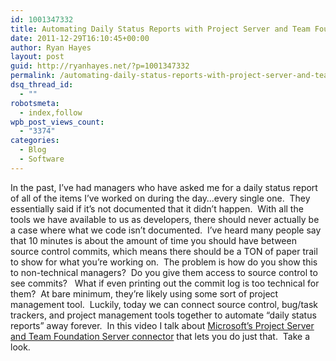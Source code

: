 ```yaml
---
id: 1001347332
title: Automating Daily Status Reports with Project Server and Team Foundation Server
date: 2011-12-29T16:10:45+00:00
author: Ryan Hayes
layout: post
guid: http://ryanhayes.net/?p=1001347332
permalink: /automating-daily-status-reports-with-project-server-and-team-foundation-server/
dsq_thread_id:
  - ""
robotsmeta:
  - index,follow
wpb_post_views_count:
  - "3374"
categories:
  - Blog
  - Software
---
```

In the past, I&#8217;ve had managers who have asked me for a daily status report of all of the items I&#8217;ve worked on during the day&#8230;every single one.  They essentially said if it&#8217;s not documented that it didn&#8217;t happen.  With all the tools we have available to us as developers, there should never actually be a case where what we code isn&#8217;t documented.  I&#8217;ve heard many people say that 10 minutes is about the amount of time you should have between source control commits, which means there should be a TON of paper trail to show for what you&#8217;re working on.  The problem is how do you show this to non-technical managers?  Do you give them access to source control to see commits?   What if even printing out the commit log is too technical for them?  At bare minimum, they&#8217;re likely using some sort of project management tool.  Luckily, today we can connect source control, bug/task trackers, and project management tools together to automate &#8220;daily status reports&#8221; away forever.  In this video I talk about [Microsoft&#8217;s Project Server and Team Foundation Server connector](http://blogs.msdn.com/b/bharry/archive/2011/03/08/vs-tfs-2010-sp1-and-tfs-project-server-integration-feature-pack-have-released.aspx) that lets you do just that.  Take a look.

&nbsp;